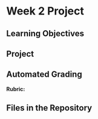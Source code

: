 # Week 2 Project

## Learning Objectives

## Project

## Automated Grading

**Rubric:**

## Files in the Repository
